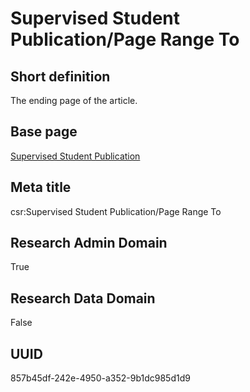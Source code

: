 # Supervised Student Publication/Page Range To
## Short definition
The ending page of the article.
## Base page
[Supervised Student Publication](../../Objects/Supervised%20Student%20Publication.md)
## Meta title
csr:Supervised Student Publication/Page Range To
## Research Admin Domain
True
## Research Data Domain
False
## UUID
857b45df-242e-4950-a352-9b1dc985d1d9
